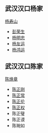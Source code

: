 ## 武汉汉口杨家

[杨寿山](yang_shou_shan.md)

- [彭荣生](peng_rong_sheng.md)
- [杨明忠](yang_ming_zhong.md)
- [杨友运](yang_you_yun.md)
- [杨鸿运](yang_hong_yun.md)

## 武汉汉口陈家

[陈焕章](chen_huan_zhang.md)

- [陈正刚](chen_zheng_gang.md)
- [陈正常](chen_zheng_chang.md)
- [陈正伦](chen_zheng_lun.md)
- [陈正权](chen_zheng_quan.md)
- 陈正璧
- 陈正谟
- 陈琬如



